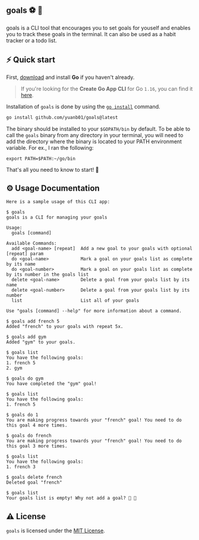 ## goals ⚽️ 🥅
goals is a CLI tool that encourages you to set goals for youself and enables you to track these goals in the terminal. It can also be used as a habit tracker or a todo list.

## ⚡️ Quick start

First, [download](https://golang.org/dl/) and install **Go** if you haven't already.
> If you're looking for the **Create Go App CLI** for Go `1.16`, you can find it [here](https://github.com/create-go-app/cli/tree/v2).

Installation of `goals` is done by using the [`go install`](https://golang.org/cmd/go/#hdr-Compile_and_install_packages_and_dependencies) command. 

```bash
go install github.com/yuanb01/goals@latest
```
The binary should be installed to your `$GOPATH/bin` by default. To be able to call the `goals` binary from any directory in your terminal, you will need to add the directory where the binary is located to your PATH environment variable. For ex., I ran the following:

```
export PATH=$PATH:~/go/bin
```

That's all you need to know to start! 🎉

## ⚙️ Usage Documentation
```
Here is a sample usage of this CLI app:

$ goals
goals is a CLI for managing your goals

Usage:
  goals [command]

Available Commands:
  add <goal-name> [repeat]  Add a new goal to your goals with optional [repeat] param
  do <goal-name>            Mark a goal on your goals list as complete by its name
  do <goal-number>          Mark a goal on your goals list as complete by its number in the goals list
  delete <goal-name>        Delete a goal from your goals list by its name
  delete <goal-number>      Delete a goal from your goals list by its number
  list                      List all of your goals

Use "goals [command] --help" for more information about a command.

$ goals add french 5
Added "french" to your goals with repeat 5x.

$ goals add gym
Added "gym" to your goals.

$ goals list
You have the following goals:
1. french 5
2. gym

$ goals do gym
You have completed the "gym" goal!

$ goals list
You have the following goals:
1. french 5

$ goals do 1
You are making progress towards your "french" goal! You need to do this goal 4 more times.

$ goals do french
You are making progress towards your "french" goal! You need to do this goal 3 more times.

$ goals list
You have the following goals:
1. french 3

$ goals delete french
Deleted goal "french"

$ goals list
Your goals list is empty! Why not add a goal? 📝 🥅
```

## ⚠️ License

`goals` is licensed under the [MIT License](https://github.com/yuanb01/goals/blob/main/LICENSE).
